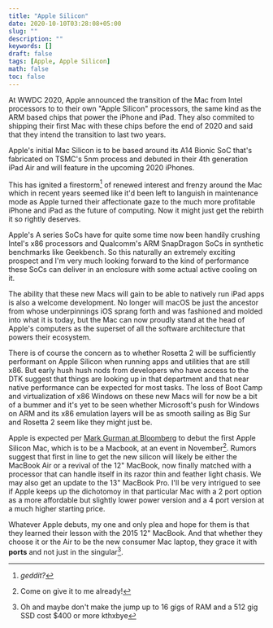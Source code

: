 ```yaml
---
title: "Apple Silicon"
date: 2020-10-10T03:28:08+05:00
slug: ""
description: ""
keywords: []
draft: false
tags: [Apple, Apple Silicon]
math: false
toc: false
---
```

At WWDC 2020, Apple announced the transition of the Mac from Intel processors to to their own "Apple Silicon" processors, the same kind as the ARM based chips that power the iPhone and iPad. They also commited to shipping their first Mac with these chips before the end of 2020 and said that they intend the transition to last two years.

<!--more-->

Apple's initial Mac Silicon is to be based around its A14 Bionic SoC that's fabricated on TSMC's 5nm process and debuted in their 4th generation iPad Air and will feature in the upcoming 2020 iPhones.

This has ignited a firestorm[^1] of renewed interest and frenzy around the Mac which in recent years seemed like it'd been left to languish in maintenance mode as Apple turned their affectionate gaze to the much more profitable iPhone and iPad as the future of computing. Now it might just get the rebirth it so rightly deserves.

Apple's A series SoCs have for quite some time now been handily crushing Intel's x86 processors and Qualcomm's ARM SnapDragon SoCs in synthetic benchmarks like Geekbench. So this naturally an extremely exciting prospect and I'm very much looking forward to the kind of performance these SoCs can deliver in an enclosure with some actual active cooling on it.

The ability that these new Macs will gain to be able to natively run iPad apps is also a welcome development. No longer will macOS be just the ancestor from whose underpinnings iOS sprang forth and was fashioned and molded into what it is today, but the Mac can now proudly stand at the head of Apple's computers as the superset of all the software architecture that powers their ecosystem.

There is of course the concern as to whether Rosetta 2 will be sufficiently performant on Apple Silicon when running apps and utilities that are still x86. But early hush hush nods from developers who have access to the DTK suggest that things are looking up in that department and that near native performance can be expected for most tasks. The loss of Boot Camp and virtualization of x86 Windows on these new Macs will for now be a bit of a bummer and it's yet to be seen whether Microsoft's push for Windows on ARM and its x86 emulation layers will be as smooth sailing as Big Sur and Rosetta 2 seem like they might just be.

Apple is expected per [Mark Gurman at Bloomberg](https://www.macrumors.com/2020/10/09/apple-silicon-mac-release-timeframe/) to debut the first Apple Silicon Mac, which is to be a Macbook, at an event in November[^2]. Rumors suggest that first in line to get the new silicon will likely be either the MacBook Air or a revival of the 12" MacBook, now finally matched with a processor that can handle itself in its razor thin and feather light chasis. We may also get an update to the 13" MacBook Pro. I'll be very intrigued to see if Apple keeps up the dichotomoy in that particular Mac with a 2 port option as a more affordable but slightly lower power version and a 4 port version at a much higher starting price.

Whatever Apple debuts, my one and only plea and hope for them is that they learned their lesson with the 2015 12" MacBook. And that whether they choose it or the Air to be the new consumer Mac laptop, they grace it with **ports** and not just in the singular[^3].


[^1]: *geddit?*

[^2]: Come on give it to me already!

[^3]: Oh and maybe don't make the jump up to 16 gigs of RAM and a 512 gig SSD cost $400 or more kthxbye